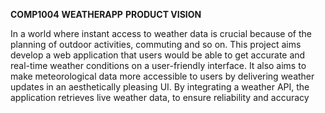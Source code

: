 **COMP1004**
**WEATHERAPP**
**PRODUCT VISION**

In a world where instant access to weather data is crucial because of the planning of outdoor activities, commuting and so on. This project aims develop a web application that users would be able to get accurate and real-time weather conditions on a user-friendly interface. It also aims to make meteorological data more accessible to users by delivering weather updates in an aesthetically pleasing UI. By integrating a weather API, the application retrieves live weather data, to ensure reliability and accuracy
